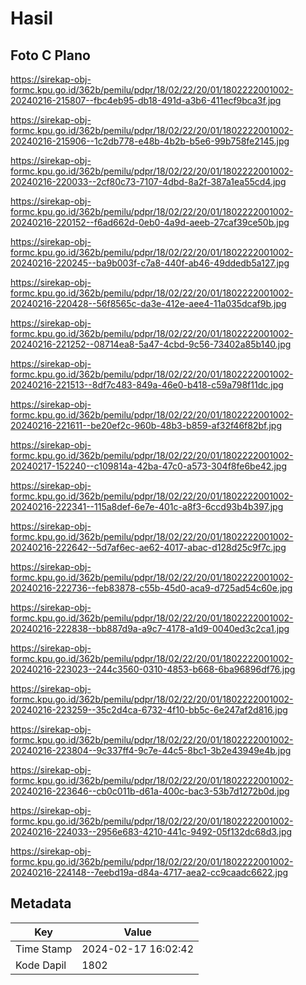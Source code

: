 # Hasil

## Foto C Plano

https://sirekap-obj-formc.kpu.go.id/362b/pemilu/pdpr/18/02/22/20/01/1802222001002-20240216-215807--fbc4eb95-db18-491d-a3b6-411ecf9bca3f.jpg

https://sirekap-obj-formc.kpu.go.id/362b/pemilu/pdpr/18/02/22/20/01/1802222001002-20240216-215906--1c2db778-e48b-4b2b-b5e6-99b758fe2145.jpg

https://sirekap-obj-formc.kpu.go.id/362b/pemilu/pdpr/18/02/22/20/01/1802222001002-20240216-220033--2cf80c73-7107-4dbd-8a2f-387a1ea55cd4.jpg

https://sirekap-obj-formc.kpu.go.id/362b/pemilu/pdpr/18/02/22/20/01/1802222001002-20240216-220152--f6ad662d-0eb0-4a9d-aeeb-27caf39ce50b.jpg

https://sirekap-obj-formc.kpu.go.id/362b/pemilu/pdpr/18/02/22/20/01/1802222001002-20240216-220245--ba9b003f-c7a8-440f-ab46-49ddedb5a127.jpg

https://sirekap-obj-formc.kpu.go.id/362b/pemilu/pdpr/18/02/22/20/01/1802222001002-20240216-220428--56f8565c-da3e-412e-aee4-11a035dcaf9b.jpg

https://sirekap-obj-formc.kpu.go.id/362b/pemilu/pdpr/18/02/22/20/01/1802222001002-20240216-221252--08714ea8-5a47-4cbd-9c56-73402a85b140.jpg

https://sirekap-obj-formc.kpu.go.id/362b/pemilu/pdpr/18/02/22/20/01/1802222001002-20240216-221513--8df7c483-849a-46e0-b418-c59a798f11dc.jpg

https://sirekap-obj-formc.kpu.go.id/362b/pemilu/pdpr/18/02/22/20/01/1802222001002-20240216-221611--be20ef2c-960b-48b3-b859-af32f46f82bf.jpg

https://sirekap-obj-formc.kpu.go.id/362b/pemilu/pdpr/18/02/22/20/01/1802222001002-20240217-152240--c109814a-42ba-47c0-a573-304f8fe6be42.jpg

https://sirekap-obj-formc.kpu.go.id/362b/pemilu/pdpr/18/02/22/20/01/1802222001002-20240216-222341--115a8def-6e7e-401c-a8f3-6ccd93b4b397.jpg

https://sirekap-obj-formc.kpu.go.id/362b/pemilu/pdpr/18/02/22/20/01/1802222001002-20240216-222642--5d7af6ec-ae62-4017-abac-d128d25c9f7c.jpg

https://sirekap-obj-formc.kpu.go.id/362b/pemilu/pdpr/18/02/22/20/01/1802222001002-20240216-222736--feb83878-c55b-45d0-aca9-d725ad54c60e.jpg

https://sirekap-obj-formc.kpu.go.id/362b/pemilu/pdpr/18/02/22/20/01/1802222001002-20240216-222838--bb887d9a-a9c7-4178-a1d9-0040ed3c2ca1.jpg

https://sirekap-obj-formc.kpu.go.id/362b/pemilu/pdpr/18/02/22/20/01/1802222001002-20240216-223023--244c3560-0310-4853-b668-6ba96896df76.jpg

https://sirekap-obj-formc.kpu.go.id/362b/pemilu/pdpr/18/02/22/20/01/1802222001002-20240216-223259--35c2d4ca-6732-4f10-bb5c-6e247af2d816.jpg

https://sirekap-obj-formc.kpu.go.id/362b/pemilu/pdpr/18/02/22/20/01/1802222001002-20240216-223804--9c337ff4-9c7e-44c5-8bc1-3b2e43949e4b.jpg

https://sirekap-obj-formc.kpu.go.id/362b/pemilu/pdpr/18/02/22/20/01/1802222001002-20240216-223646--cb0c011b-d61a-400c-bac3-53b7d1272b0d.jpg

https://sirekap-obj-formc.kpu.go.id/362b/pemilu/pdpr/18/02/22/20/01/1802222001002-20240216-224033--2956e683-4210-441c-9492-05f132dc68d3.jpg

https://sirekap-obj-formc.kpu.go.id/362b/pemilu/pdpr/18/02/22/20/01/1802222001002-20240216-224148--7eebd19a-d84a-4717-aea2-cc9caadc6622.jpg


## Metadata

| Key        | Value               |
| ---------- | ------------------- |
| Time Stamp | 2024-02-17 16:02:42 |
| Kode Dapil | 1802                |



